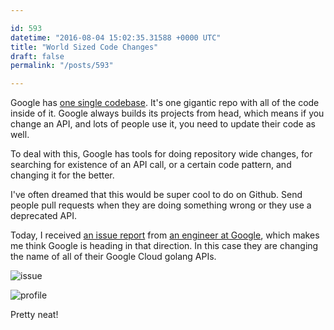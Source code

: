 ```yaml
---

id: 593
datetime: "2016-08-04 15:02:35.31588 +0000 UTC"
title: "World Sized Code Changes"
draft: false
permalink: "/posts/593"

---
```


Google has [one single codebase](http://www.wired.com/2015/09/google-2-billion-lines-codeand-one-place/). It's one gigantic repo with all of the code inside of it. Google always builds its projects from head, which means if you change an API, and lots of people use it, you need to update their code as well.

To deal with this, Google has tools for doing repository wide changes, for searching for existence of an API call, or a certain code pattern, and changing it for the better.

I've often dreamed that this would be super cool to do on Github. Send people pull requests when they are doing something wrong or they use a deprecated API.

Today, I received [an issue report](https://github.com/icco/what/issues/1) from [an engineer at Google](https://github.com/jba), which makes me think Google is heading in that direction. In this case they are changing the name of all of their Google Cloud golang APIs. 

![issue](https://cl.ly/gsak/d)

![profile](https://cl.ly/gs9q/d)

Pretty neat!
